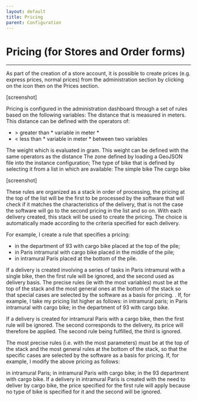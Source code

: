 ```yaml
---
layout: default
title: Pricing
parent: Configuration
---
```


# Pricing (for Stores and Order forms)

---

As part of the creation of a store account, it is possible to create prices (e.g. express prices, normal prices) from the administration section by clicking on the icon then on the Prices section.

[screenshot]

Pricing is configured in the administration dashboard through a set of rules based on the following variables:
The distance that is measured in meters. This distance can be defined with the operators of:
- &gt; greater than * variable in meter *
- &lt; less than * variable in meter *
between two variables

The weight which is evaluated in gram. This weight can be defined with the same operators as the distance
The zone defined by loading a GeoJSON file into the instance configuration;
The type of bike that is defined by selecting it from a list in which are available:
The simple bike
The cargo bike

[screenshot]

These rules are organized as a stack in order of processing, the pricing at the top of the list will be the first to be processed by the software that will check if it matches the characteristics of the delivery, that is not the case the software will go to the second pricing in the list and so on. With each delivery created, this stack will be used to create the pricing. The choice is automatically made according to the criteria specified for each delivery.

For example, I create a rule that specifies a pricing:
- in the department of 93 with cargo bike placed at the top of the pile;
- in Paris intramural with cargo bike placed in the middle of the pile;
- in intramural Paris placed at the bottom of the pile.

If a delivery is created involving a series of tasks in Paris intramural with a single bike, then the first rule will be ignored, and the second used as delivery basis. The precise rules (ie with the most variables) must be at the top of the stack and the most general ones at the bottom of the stack so that special cases are selected by the software as a basis for pricing. . If, for example, I take my pricing list higher as follows:
in intramural paris;
in Paris intramural with cargo bike;
in the department of 93 with cargo bike.

If a delivery is created for intramural Paris with a cargo bike, then the first rule will be ignored. The second corresponds to the delivery, its price will therefore be applied. The second rule being fulfilled, the third is ignored.

The most precise rules (i.e. with the most parameters) must be at the top of the stack and the most general rules at the bottom of the stack, so that the specific cases are selected by the software as a basis for pricing. If, for example, I modify the above pricing as follows:

in intramural Paris;
in intramural Paris with cargo bike;
in the 93 department with cargo bike.
If a delivery in intramural Paris is created with the need to deliver by cargo bike, the price specified for the first rule will apply because no type of bike is specified for it and the second will be ignored.
